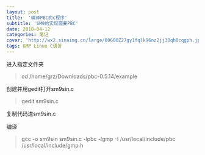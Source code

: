```yaml
---
layout: post
title:  '编译PBC的c程序'
subtitle: 'SM9的实现需要PBC'
date: 2018-04-12
categories: 笔记
cover: 'http://wx2.sinaimg.cn/large/0060OZ27gy1fqlk96nz2jj30qh0cqgph.jpg'
tags: GMP Linux C语言
---
```

进入指定文件夹

> cd /home/grz/Downloads/pbc-0.5.14/example

创建并用gedit打开sm9sin.c

> gedit sm9sin.c

复制代码进sm9sin.c

编译

> gcc -o sm9sin sm9sin.c -lpbc -lgmp -I /usr/local/include/pbc /usr/local/include/gmp.h